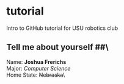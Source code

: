 # tutorial
Intro to GitHub tutorial for USU robotics club

## Tell me about yourself ##\
Name: **Joshua Frerichs**\
Major: *Computer Science*\
Home State: ~~Nebraska~~\

